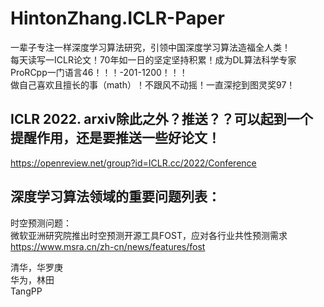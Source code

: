 
# HintonZhang.ICLR-Paper           
一辈子专注一样深度学习算法研究，引领中国深度学习算法造福全人类！                            
每天读写一ICLR论文！70年如一日的坚定坚持积累！成为DL算法科学专家ProRCpp一门语言46！！！-201-1200！！！         
做自己喜欢且擅长的事（math）！不跟风不动摇！一直深挖到图灵奖97！                
               


## ICLR 2022. arxiv除此之外？推送？？可以起到一个提醒作用，还是要推送一些好论文！       
https://openreview.net/group?id=ICLR.cc/2022/Conference              




## 深度学习算法领域的重要问题列表：           
时空预测问题：          
微软亚洲研究院推出时空预测开源工具FOST，应对各行业共性预测需求              
https://www.msra.cn/zh-cn/news/features/fost               
              












清华，华罗庚          
华为，林田        
TangPP       



